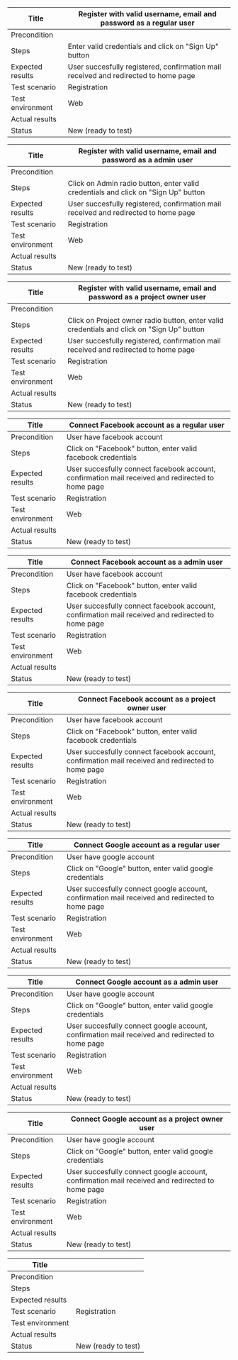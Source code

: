| Title | Register with valid username, email and password as a regular user |
|---|---|
| Precondition |  |
| Steps | Enter valid credentials and click on "Sign Up" button |
| Expected results | User succesfully registered, confirmation mail received and redirected to home page |
| Test scenario | Registration |
| Test environment | Web |
| Actual results |  |
| Status | New (ready to test) |

| Title | Register with valid username, email and password as a admin user |
|---|---|
| Precondition |  |
| Steps | Click on Admin radio button, enter valid credentials and click on "Sign Up" button |
| Expected results | User succesfully registered, confirmation mail received and redirected to home page |
| Test scenario | Registration |
| Test environment | Web |
| Actual results |  |
| Status | New (ready to test) |

| Title | Register with valid username, email and password as a project owner user |
|---|---|
| Precondition |  |
| Steps | Click on Project owner radio button, enter valid credentials and click on "Sign Up" button |
| Expected results | User succesfully registered, confirmation mail received and redirected to home page |
| Test scenario | Registration |
| Test environment | Web |
| Actual results |  |
| Status | New (ready to test) |

| Title | Connect Facebook account as a regular user |
|---|---|
| Precondition | User have facebook account |
| Steps | Click on "Facebook" button, enter valid facebook credentials |
| Expected results | User succesfully connect facebook account, confirmation mail received and redirected to home page |
| Test scenario | Registration |
| Test environment | Web |
| Actual results |  |
| Status | New (ready to test) |

| Title | Connect Facebook account as a admin user |
|---|---|
| Precondition | User have facebook account |
| Steps | Click on "Facebook" button, enter valid facebook credentials |
| Expected results | User succesfully connect facebook account, confirmation mail received and redirected to home page |
| Test scenario | Registration |
| Test environment | Web |
| Actual results |  |
| Status | New (ready to test) |

| Title | Connect Facebook account as a project owner user |
|---|---|
| Precondition | User have facebook account |
| Steps | Click on "Facebook" button, enter valid facebook credentials |
| Expected results | User succesfully connect facebook account, confirmation mail received and redirected to home page |
| Test scenario | Registration |
| Test environment | Web |
| Actual results |  |
| Status | New (ready to test) |

| Title | Connect Google account as a regular user |
|---|---|
| Precondition | User have google account |
| Steps | Click on "Google" button, enter valid google credentials |
| Expected results | User succesfully connect google account, confirmation mail received and redirected to home page |
| Test scenario | Registration |
| Test environment | Web |
| Actual results |  |
| Status | New (ready to test) |

| Title | Connect Google account as a admin user |
|---|---|
| Precondition | User have google account |
| Steps | Click on "Google" button, enter valid google credentials |
| Expected results | User succesfully connect google account, confirmation mail received and redirected to home page |
| Test scenario | Registration |
| Test environment | Web |
| Actual results |  |
| Status | New (ready to test) |

| Title | Connect Google account as a project owner user |
|---|---|
| Precondition | User have google account |
| Steps | Click on "Google" button, enter valid google credentials |
| Expected results | User succesfully connect google account, confirmation mail received and redirected to home page |
| Test scenario | Registration |
| Test environment | Web |
| Actual results |  |
| Status | New (ready to test) |

| Title |  |
|---|---|
| Precondition |  |
| Steps |  |
| Expected results |  |
| Test scenario | Registration |
| Test environment |  |
| Actual results |  |
| Status | New (ready to test) |
